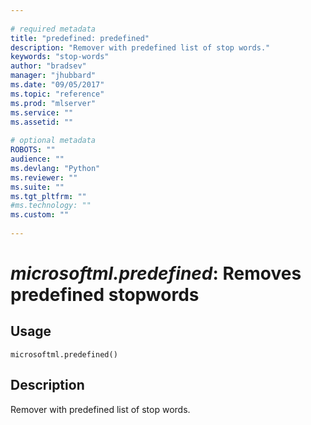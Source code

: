 ```yaml
--- 
 
# required metadata 
title: "predefined: predefined" 
description: "Remover with predefined list of stop words." 
keywords: "stop-words" 
author: "bradsev" 
manager: "jhubbard" 
ms.date: "09/05/2017" 
ms.topic: "reference" 
ms.prod: "mlserver" 
ms.service: "" 
ms.assetid: "" 
 
# optional metadata 
ROBOTS: "" 
audience: "" 
ms.devlang: "Python" 
ms.reviewer: "" 
ms.suite: "" 
ms.tgt_pltfrm: "" 
#ms.technology: "" 
ms.custom: "" 
 
---
```


# *microsoftml.predefined*: Removes predefined stopwords





## Usage



```
microsoftml.predefined()
```





## Description

Remover with predefined list of stop words.
